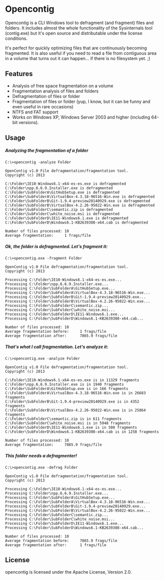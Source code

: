 # Opencontig
Opencontig is a CLI Windows tool to defragment (and fragment) files and folders. It includes almost the whole functionality of the Sysinternals tool (contig.exe) but it's open source and distributable under the license conditions.

It's perfect for quickly optimizing files that are continuously becoming fragmented. 
It is also useful if you need to read a file from contiguous area in a volume that turns out it can happen... if there is no filesystem yet. ;)

## Features
* Analysis of free space fragmentation on a volume
* Fragmentation analysis of files and folders
* Defragmentation of files or folder
* Fragmentation of files or folder (yup, I know, but it can be funny and even useful in rare occasions)
* NTFS and FAT support
* Works on Windows XP, Windows Server 2003 and higher (including 64-bit versions).
## Usage
##### Analyzing the fragmentation of a folder
```
C:\>opencontig -analyze Folder

OpenContig v1.0 File defragmentation/fragmentation tool.
Copyright (c) 2013 

C:\Folder\IE10-Windows6.1-x64-es-es.exe is defragmented
C:\Folder\npp.6.6.9.Installer.exe is defragmented
C:\Folder\SubFolderA\GitHubSetup.exe is defragmented
C:\Folder\SubFolderA\VirtualBox-4.3.18-96516-Win.exe is defragmented
C:\Folder\SubFolderB\Git-1.9.4-preview20140929.exe is defragmented
C:\Folder\SubFolderB\VirtualBox-4.2.26-95022-Win.exe is defragmented
C:\Folder\SubFolderC\semantic.zip is defragmented
C:\Folder\SubFolderC\white_noise.msi is defragmented
C:\Folder\SubFolderD\IE11-Windows6.1.exe is defragmented
C:\Folder\SubFolderD\Windows6.1-KB2639308-x64.cab is defragmented

Number of files processed: 10
Average fragmentation:     1 frags/file
```
##### Ok, the folder is defragmented. Let's fragment it: 
```
C:\>opencontig.exe -fragment Folder

OpenContig v1.0 File defragmentation/fragmentation tool.
Copyright (c) 2013 

Processing C:\Folder\IE10-Windows6.1-x64-es-es.exe...
Processing C:\Folder\npp.6.6.9.Installer.exe...
Processing C:\Folder\SubFolderA\GitHubSetup.exe...
Processing C:\Folder\SubFolderA\VirtualBox-4.3.18-96516-Win.exe...
Processing C:\Folder\SubFolderB\Git-1.9.4-preview20140929.exe...
Processing C:\Folder\SubFolderB\VirtualBox-4.2.26-95022-Win.exe...
Processing C:\Folder\SubFolderC\semantic.zip...
Processing C:\Folder\SubFolderC\white_noise.msi...
Processing C:\Folder\SubFolderD\IE11-Windows6.1.exe...
Processing C:\Folder\SubFolderD\Windows6.1-KB2639308-x64.cab...

Number of files processed: 10
Average fragmentation before:     1 frags/file
Average fragmentation after:      7865.9 frags/file
```
##### That's what I call fragmentation. Let's analyze it:
```
C:\>opencontig.exe -analyze Folder

OpenContig v1.0 File defragmentation/fragmentation tool.
Copyright (c) 2013 

C:\Folder\IE10-Windows6.1-x64-es-es.exe is in 11329 fragments
C:\Folder\npp.6.6.9.Installer.exe is in 1940 fragments
C:\Folder\SubFolderA\GitHubSetup.exe is in 166 fragments
C:\Folder\SubFolderA\VirtualBox-4.3.18-96516-Win.exe is in 26683 fragments
C:\Folder\SubFolderB\Git-1.9.4-preview20140929.exe is in 4352 fragments
C:\Folder\SubFolderB\VirtualBox-4.2.26-95022-Win.exe is in 25864 fragments
C:\Folder\SubFolderC\semantic.zip is in 611 fragments
C:\Folder\SubFolderC\white_noise.msi is in 5948 fragments
C:\Folder\SubFolderD\IE11-Windows6.1.exe is in 508 fragments
C:\Folder\SubFolderD\Windows6.1-KB2639308-x64.cab is in 1258 fragments

Number of files processed: 10
Average fragmentation:     7865.9 frags/file
```
##### This folder needs a defragmenter!
```
C:\>opencontig.exe -defrag Folder

OpenContig v1.0 File defragmentation/fragmentation tool.
Copyright (c) 2013 

Processing C:\Folder\IE10-Windows6.1-x64-es-es.exe...
Processing C:\Folder\npp.6.6.9.Installer.exe...
Processing C:\Folder\SubFolderA\GitHubSetup.exe...
Processing C:\Folder\SubFolderA\VirtualBox-4.3.18-96516-Win.exe...
Processing C:\Folder\SubFolderB\Git-1.9.4-preview20140929.exe...
Processing C:\Folder\SubFolderB\VirtualBox-4.2.26-95022-Win.exe...
Processing C:\Folder\SubFolderC\semantic.zip...
Processing C:\Folder\SubFolderC\white_noise.msi...
Processing C:\Folder\SubFolderD\IE11-Windows6.1.exe...
Processing C:\Folder\SubFolderD\Windows6.1-KB2639308-x64.cab...

Number of files processed: 10
Average fragmentation before:     7865.9 frags/file
Average fragmentation after:      1 frags/file
```
## License
opencontig is licensed under the Apache License, Version 2.0.
